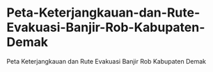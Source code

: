 # Peta-Keterjangkauan-dan-Rute-Evakuasi-Banjir-Rob-Kabupaten-Demak
Peta Keterjangkauan dan Rute Evakuasi Banjir Rob Kabupaten Demak
